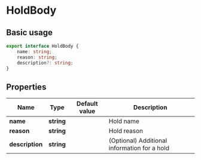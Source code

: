 # HoldBody

## Basic usage

```ts
export interface HoldBody {
    name: string;
    reason: string;
    description?: string;
}
```

## Properties

Name            | Type          | Default value | Description
--------------- | ------------- | ------------- | --------------------------------------------
**name**        | **string**    |               | Hold name
**reason**      | **string**    |               | Hold reason
**description** | **string**    |               | (Optional) Additional information for a hold
